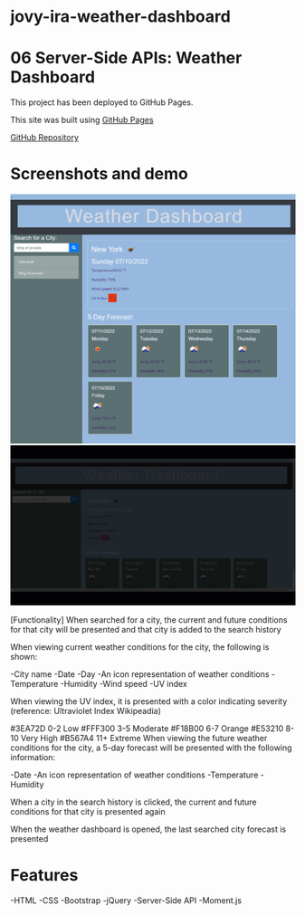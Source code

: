 # jovy-ira-weather-dashboard

# 06 Server-Side APIs: Weather Dashboard

This project has been deployed to GitHub Pages.

This site was built using [GitHub Pages](https://jlnaraga.github.io/jovy-ira-weather-dashboard/)

[GitHub Repository](https://github.com/Jlnaraga/jovy-ira-weather-dashboard.git)

# Screenshots and demo
![Desktop View](./screenshot%20and%20demo/jlnaraga.github.io_jovy-ira-weather-dashboard_desktopview.png)
![Demo](./screenshot%20and%20demo/2022-07-10_23-47-10.gif)

[Functionality]
When searched for a city, the current and future conditions for that city will be presented and that city is added to the search history

When viewing current weather conditions for the city, the following is shown:

-City name
-Date
-Day
-An icon representation of weather conditions
-Temperature
-Humidity
-Wind speed
-UV index

When viewing the UV index, it is presented with a color indicating severity (reference: Ultraviolet Index Wikipeadia)

#3EA72D 0-2 Low
#FFF300 3-5 Moderate
#F18B00 6-7 Orange
#E53210 8-10 Very High
#B567A4 11+ Extreme
When viewing the future weather conditions for the city, a 5-day forecast will be presented with the following information:

-Date
-An icon representation of weather conditions
-Temperature
-Humidity

When a city in the search history is clicked, the current and future conditions for that city is presented again

When the weather dashboard is opened, the last searched city forecast is presented

# Features

-HTML
-CSS
-Bootstrap
-jQuery
-Server-Side API
-Moment.js

